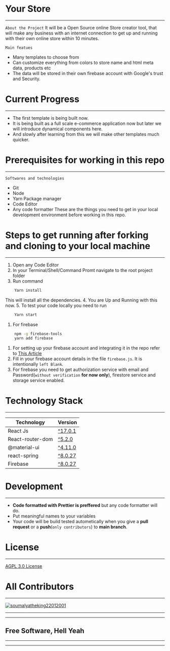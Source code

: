 
# Your Store

---
`About the Project`
It will be a Open Source online Store creator tool, that will make any business with an internet connection to get up and running with their own online store within 10 minutes.

`Main featues`

- Many templates to choose from
- Can customize everything from colors to store name and html meta data, products etc
- The data will be stored in their own firebase account with Google's trust and Security.

# Current Progress

---

- The first template is being built now.
- It is being built as a full scale e-commerce application now but later we will introduce dynamical components here.
- And slowly after learning from this we will make other templates much quicker.

# Prerequisites for working in this repo

---
`Softwares and technologies`

- Git
- Node
- Yarn Package manager
- Code Editor
- Any code formatter
These are the things you need to get in your local development environment before working in this repo.

# Steps to get running after forking and cloning to your local machine

---

1. Open any Code Editor
2. In your Terminal/Shell/Command Promt navigate to the root project folder
3. Run command

```sh
    Yarn install
```

This will install all the dependencies.
4. You are Up and Running with this now.
5. To test your code locally you need to run

```sh
    Yarn start
```

1. For firebase

```sh
    npm -g firebase-tools
    yarn add firebase
```

1. For setting up your firebase account and integrating it in the repo  refer to     [This Article][tutorial]
2. Fill in your firebase account details in the file `firebase.js`. It is intentionally `left Blank`.
3. For firebase you need to get authorization service with email and Password(`without verification` **for now only**), firestore service and storage service enabled.

# Technology Stack

---
| Technology | Version |
| ------ | ------ |
| React Js | [^17.0.1][reactjs] |
| React-router-dom | [^5.2.0][react-router] |
| @material-ui | [^4.11.0][material] |
| react-spring | [^8.0.27][spring] |
| Firebase | [^8.0.27][firebase] |

[tutorial]: <https://dzone.com/articles/react-apps-firebase>
[reactjs]: <https://reactjs.org/>
[react-router]: <https://reactrouter.com/>
[material]: <https://material-ui.com/>
[spring]: <https://www.react-spring.io/>
[firebase]: <https://firebase.google.com/>

# Development

---

- **Code formatted with Prettier is preffered** but any code formatter will do.
- Put meaningful names to your variables
- Your code will be build tested autometically when you give a **pull request** or a **push**(`only contributors`) to **main branch**.

# License

---

[AGPL 3.0 License](https://www.gnu.org/licenses/agpl-3.0.en.html)

# All Contributors

   ---
[![soumalyatheking22012001](https://avatars0.githubusercontent.com/u/59192460?s=50&u=bd9360b8e8681d1e14439f63e400d98361c5c871&v=4)](https://github.com/soumalyatheking22012001)

---
---

## Free Software, Hell Yeah

---
---
